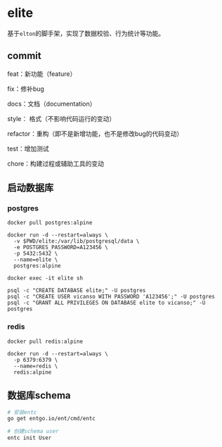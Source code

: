 # elite

基于`elton`的脚手架，实现了数据校验、行为统计等功能。


## commit

feat：新功能（feature）

fix：修补bug

docs：文档（documentation）

style： 格式（不影响代码运行的变动）

refactor：重构（即不是新增功能，也不是修改bug的代码变动）

test：增加测试

chore：构建过程或辅助工具的变动

## 启动数据库

### postgres

```
docker pull postgres:alpine

docker run -d --restart=always \
  -v $PWD/elite:/var/lib/postgresql/data \
  -e POSTGRES_PASSWORD=A123456 \
  -p 5432:5432 \
  --name=elite \
  postgres:alpine

docker exec -it elite sh

psql -c "CREATE DATABASE elite;" -U postgres
psql -c "CREATE USER vicanso WITH PASSWORD 'A123456';" -U postgres
psql -c "GRANT ALL PRIVILEGES ON DATABASE elite to vicanso;" -U postgres
```

### redis

```
docker pull redis:alpine

docker run -d --restart=always \
  -p 6379:6379 \
  --name=redis \
  redis:alpine
```

## 数据库schema

```bash
# 安装entc
go get entgo.io/ent/cmd/entc
```

```bash
# 创建schema user
entc init User 
```